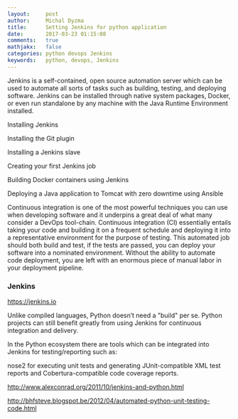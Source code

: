 ```yaml
---
layout:     post
author:     Michal Dyzma
title:      Setting Jenkins for python application
date:       2017-03-23 01:15:08
comments:   true
mathjakx:   false
categories: python devops Jenkins
keywords:   python, devops, Jenkins
---
```


Jenkins is a self-contained, open source automation server which can be used to automate all sorts of tasks such as building, testing, and deploying software. Jenkins can be installed through native system packages, Docker, or even run standalone by any machine with the Java Runtime Environment installed.

Installing Jenkins

Installing the Git plugin

Installing a Jenkins slave

Creating your first Jenkins job

Building Docker containers using Jenkins

Deploying a Java application to Tomcat with zero downtime using Ansible

Continuous integration is one of the most powerful techniques you can use when developing software and it underpins a great deal of what many consider a DevOps tool-chain. Continuous integration (CI) essentially entails taking your code and building it on a frequent schedule and deploying it into a representative environment for the purpose of testing. This automated job should both build and test, if the tests are passed, you can deploy your software into a nominated environment. Without the ability to automate code deployment, you are left with an enormous piece of manual labor in your deployment pipeline. 

### Jenkins
https://jenkins.io

Unlike compiled languages, Python doesn’t need a "build" per se. Python projects can still benefit greatly from using Jenkins for continuous integration and delivery.

In the Python ecosystem there are tools which can be integrated into Jenkins for testing/reporting such as:

nose2 for executing unit tests and generating JUnit-compatible XML test reports and Cobertura-compatible code coverage reports.


http://www.alexconrad.org/2011/10/jenkins-and-python.html


http://bhfsteve.blogspot.be/2012/04/automated-python-unit-testing-code.html

